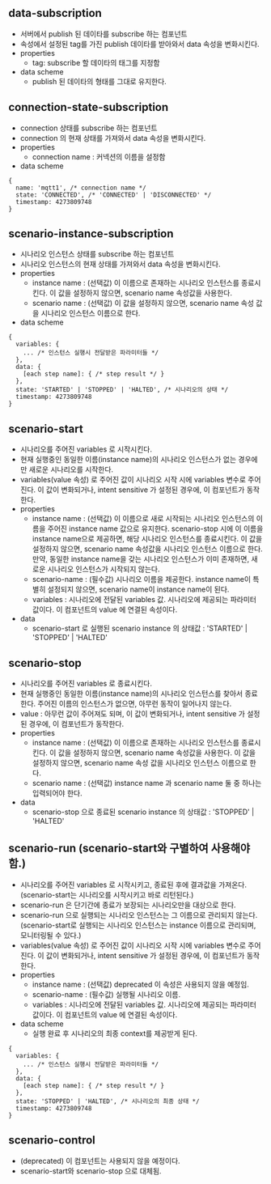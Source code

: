 ## data-subscription

- 서버에서 publish 된 데이타를 subscribe 하는 컴포넌트
- 속성에서 설정된 tag를 가진 publish 데이타를 받아와서 data 속성을 변화시킨다.
- properties
  - tag: subscribe 할 데이타의 태그를 지정함
- data scheme
  - publish 된 데이타의 형태를 그대로 유지한다.

## connection-state-subscription

- connection 상태를 subscribe 하는 컴포넌트
- connection 의 현재 상태를 가져와서 data 속성을 변화시킨다.
- properties
  - connection name : 커넥션의 이름을 설정함
- data scheme

```
{
  name: 'mqtt1', /* connection name */
  state: 'CONNECTED', /* 'CONNECTED' | 'DISCONNECTED' */
  timestamp: 4273809748
}
```

## scenario-instance-subscription

- 시나리오 인스턴스 상태를 subscribe 하는 컴포넌트
- 시나리오 인스턴스의 현재 상태를 가져와서 data 속성을 변화시킨다.
- properties
  - instance name : (선택값) 이 이름으로 존재하는 시나리오 인스턴스를 종료시킨다. 이 값을 설정하지 않으면, scenario name 속성값을 사용한다.
  - scenario name : (선택값) 이 값을 설정하지 않으면, scenario name 속성 값을 시나리오 인스턴스 이름으로 한다.
- data scheme

```
{
  variables: {
    ... /* 인스턴스 실행시 전달받은 파라미터들 */
  },
  data: {
    [each step name]: { /* step result */ }
  },
  state: 'STARTED' | 'STOPPED' | 'HALTED', /* 시나리오의 상태 */
  timestamp: 4273809748
}
```

## scenario-start

- 시나리오를 주어진 variables 로 시작시킨다.
- 현재 실행중인 동일한 이름(instance name)의 시나리오 인스턴스가 없는 경우에만 새로운 시나리오를 시작한다.
- variables(value 속성) 로 주어진 값이 시나리오 시작 시에 variables 변수로 주어진다. 이 값이 변화되거나, intent sensitive 가 설정된 경우에, 이 컴포넌트가 동작한다.
- properties
  - instance name : (선택값) 이 이름으로 새로 시작되는 시나리오 인스턴스의 이름을 주어진 instance name 값으로 유지한다.
    scenario-stop 시에 이 이름을 instance name으로 제공하면, 해당 시나리오 인스턴스를 종료시킨다.
    이 값을 설정하지 않으면, scenario name 속성값을 시나리오 인스턴스 이름으로 한다.
    만약, 동일한 instance name을 갖는 시나리오 인스턴스가 이미 존재하면, 새로운 시나리오 인스턴스가 시작되지 않는다.
  - scenario-name : (필수값) 시나리오 이름을 제공한다. instance name이 특별히 설정되지 않으면, scenario name이 instance name이 된다.
  - variables : 시나리오에 전달된 variables 값. 시나리오에 제공되는 파라미터 값이다. 이 컴포넌트의 value 에 연결된 속성이다.
- data
  - scenario-start 로 실행된 scenario instance 의 상태값 : 'STARTED' | 'STOPPED' | 'HALTED'

## scenario-stop

- 시나리오를 주어진 variables 로 종료시킨다.
- 현재 실행중인 동일한 이름(instance name)의 시나리오 인스턴스를 찾아서 종료한다. 주어진 이름의 인스턴스가 없으면, 아무런 동작이 일어나지 않는다.
- value : 아무런 값이 주어져도 되며, 이 값이 변화되거나, intent sensitive 가 설정된 경우에, 이 컴포넌트가 동작한다.
- properties
  - instance name : (선택값) 이 이름으로 존재하는 시나리오 인스턴스를 종료시킨다. 이 값을 설정하지 않으면, scenario name 속성값을 사용한다. 이 값을 설정하지 않으면, scenario name 속성 값을 시나리오 인스턴스 이름으로 한다.
  - scenario name : (선택값) instance name 과 scenario name 둘 중 하나는 입력되어야 한다.
- data
  - scenario-stop 으로 종료된 scenario instance 의 상태값 : 'STOPPED' | 'HALTED'

## scenario-run (scenario-start와 구별하여 사용해야 함.)

- 시나리오를 주어진 variables 로 시작시키고, 종료된 후에 결과값을 가져온다.
  (scenario-start는 시나리오를 시작시키고 바로 리턴된다.)
- scenario-run 은 단기간에 종료가 보장되는 시나리오만을 대상으로 한다.
- scenario-run 으로 실행되는 시나리오 인스턴스는 그 이름으로 관리되지 않는다.
  (scenario-start로 실행되는 시나리오 인스턴스는 instance 이름으로 관리되며, 모니터링될 수 있다.)
- variables(value 속성) 로 주어진 값이 시나리오 시작 시에 variables 변수로 주어진다. 이 값이 변화되거나, intent sensitive 가 설정된 경우에, 이 컴포넌트가 동작한다.
- properties
  - instance name : (선택값) deprecated 이 속성은 사용되지 않을 예정임.
  - scenario-name : (필수값) 실행될 시나리오 이름.
  - variables : 시나리오에 전달된 variables 값. 시나리오에 제공되는 파라미터 값이다. 이 컴포넌트의 value 에 연결된 속성이다.
- data scheme
  - 실행 완료 후 시나리오의 최종 context를 제공받게 된다.

```
{
  variables: {
    ... /* 인스턴스 실행시 전달받은 파라미터들 */
  },
  data: {
    [each step name]: { /* step result */ }
  },
  state: 'STOPPED' | 'HALTED', /* 시나리오의 최종 상태 */
  timestamp: 4273809748
}
```

## scenario-control

- (deprecated) 이 컴포넌트는 사용되지 않을 예정이다.
- scenario-start와 scenario-stop 으로 대체됨.

